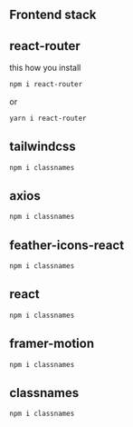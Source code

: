 ## Frontend stack

## react-router


this how you install
```bash
npm i react-router
```
or
```bash
yarn i react-router
```

## tailwindcss

```bash
npm i classnames
```

## axios

```bash
npm i classnames
```

## feather-icons-react

```bash
npm i classnames
```

## react

```bash
npm i classnames
```

## framer-motion

```bash
npm i classnames
```

## classnames

```bash
npm i classnames
```